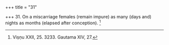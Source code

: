 +++
title = "31"

+++
31. On a miscarriage females (remain impure) as many (days and) nights as months (elapsed after conception). [^26] 


[^26]:  Viṣṇu XXII, 25. 3233. Gautama XIV, 27.
